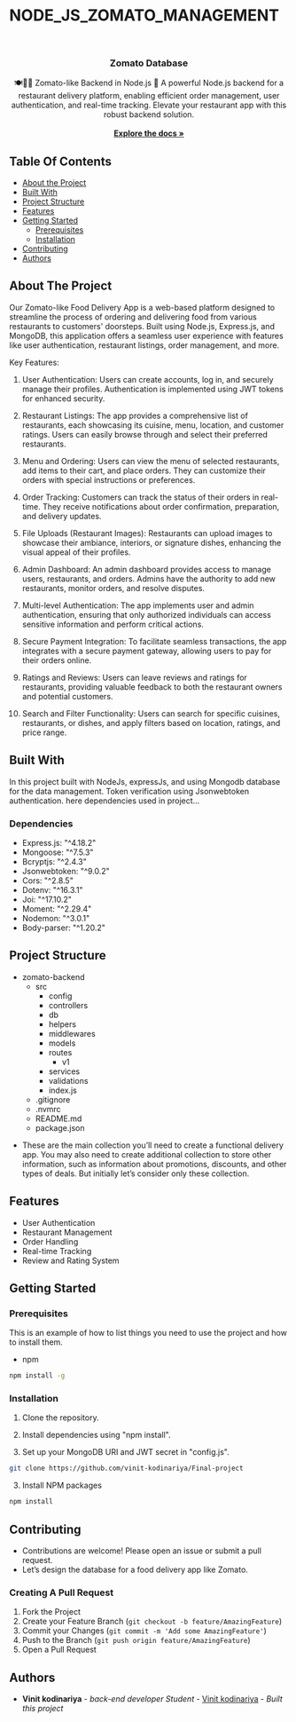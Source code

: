 # NODE_JS_ZOMATO_MANAGEMENT

<br/>
<p align="center">
    <h3 align="center">Zomato Database</h3>

  <p align="center">
    🍽️🥢🍚 Zomato-like Backend in Node.js 🚀 A powerful Node.js backend for a restaurant delivery platform, enabling efficient order management, user authentication, and real-time tracking. Elevate your restaurant app with this robust backend solution.
    <br/>
    <br/>
    <a href="https://github.com/vinit-kodinariya/Final-project"><strong>Explore the docs »</strong></a>
  </p>
</p>

## Table Of Contents

- [About the Project](#about-the-project)
- [Built With](#built-with)
- [Project Structure](#project-structure)
- [Features](#features)
- [Getting Started](#getting-started)
  - [Prerequisites](#prerequisites)
  - [Installation](#installation)
- [Contributing](#contributing)
- [Authors](#authors)

## About The Project


Our Zomato-like Food Delivery App is a web-based platform designed to streamline the process of ordering and delivering food from various restaurants to customers' doorsteps. Built using Node.js, Express.js, and MongoDB, this application offers a seamless user experience with features like user authentication, restaurant listings, order management, and more.

Key Features:

1. User Authentication:
Users can create accounts, log in, and securely manage their profiles. Authentication is implemented using JWT tokens for enhanced security.

2. Restaurant Listings:
The app provides a comprehensive list of restaurants, each showcasing its cuisine, menu, location, and customer ratings. Users can easily browse through and select their preferred restaurants.

3. Menu and Ordering:
Users can view the menu of selected restaurants, add items to their cart, and place orders. They can customize their orders with special instructions or preferences.

4. Order Tracking:
Customers can track the status of their orders in real-time. They receive notifications about order confirmation, preparation, and delivery updates.

5. File Uploads (Restaurant Images):
Restaurants can upload images to showcase their ambiance, interiors, or signature dishes, enhancing the visual appeal of their profiles.

6. Admin Dashboard:
An admin dashboard provides access to manage users, restaurants, and orders. Admins have the authority to add new restaurants, monitor orders, and resolve disputes.

7. Multi-level Authentication:
The app implements user and admin authentication, ensuring that only authorized individuals can access sensitive information and perform critical actions.

8. Secure Payment Integration:
To facilitate seamless transactions, the app integrates with a secure payment gateway, allowing users to pay for their orders online.

9. Ratings and Reviews:
Users can leave reviews and ratings for restaurants, providing valuable feedback to both the restaurant owners and potential customers.

10. Search and Filter Functionality:
Users can search for specific cuisines, restaurants, or dishes, and apply filters based on location, ratings, and price range.

## Built With

In this project built with NodeJs, expressJs, and using Mongodb database for the data management. Token verification using Jsonwebtoken authentication. here dependencies used in project...

### Dependencies

- Express.js: "^4.18.2"
- Mongoose: "^7.5.3"
- Bcryptjs: "^2.4.3"
- Jsonwebtoken: "^9.0.2"
- Cors: "^2.8.5"
- Dotenv: "^16.3.1"
- Joi: "^17.10.2"
- Moment: "^2.29.4"
- Nodemon: "^3.0.1"
- Body-parser: "^1.20.2"


## Project Structure

- zomato-backend
  - src
    - config
    - controllers
    - db
    - helpers
    - middlewares
    - models
    - routes
      - v1
    - services
    - validations
    - index.js
  - .gitignore
  - .nvmrc
  - README.md
  - package.json

* These are the main collection you’ll need to create a functional delivery app. You may also need to create additional collection to store other information, such as information about promotions, discounts, and other types of deals. But initially let’s consider only these collection.

## Features

- User Authentication
- Restaurant Management
- Order Handling
- Real-time Tracking
- Review and Rating System

## Getting Started

### Prerequisites

This is an example of how to list things you need to use the project and how to install them.

- npm

```sh
npm install -g
```

### Installation

1. Clone the repository.

2. Install dependencies using "npm install".

3. Set up your MongoDB URI and JWT secret in "config.js".

```sh
git clone https://github.com/vinit-kodinariya/Final-project
```

3. Install NPM packages

```sh
npm install
```
## Contributing

- Contributions are welcome! Please open an issue or submit a pull request.
- Let’s design the database for a food delivery app like Zomato.


### Creating A Pull Request

1. Fork the Project
2. Create your Feature Branch (`git checkout -b feature/AmazingFeature`)
3. Commit your Changes (`git commit -m 'Add some AmazingFeature'`)
4. Push to the Branch (`git push origin feature/AmazingFeature`)
5. Open a Pull Request

## Authors

- **Vinit kodinariya** - _back-end developer Student_ - [Vinit kodinariya](https://github.com/vinit-kodinariya/) - _Built this project_
